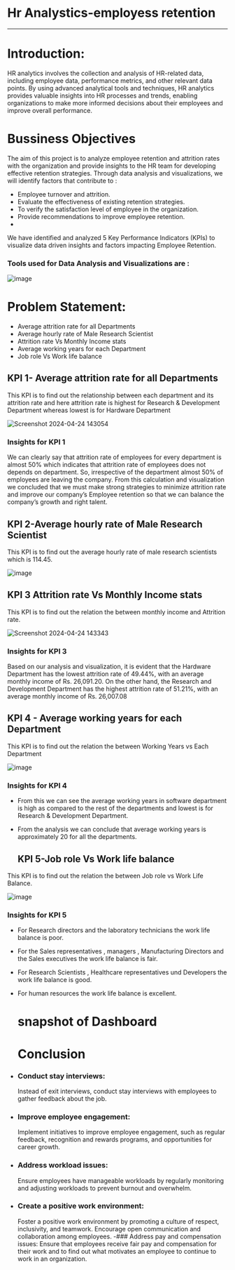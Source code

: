 # Hr Analystics-employess retention
------
# Introduction:
HR analytics involves the collection and analysis of HR-related data, including employee data, performance metrics, and other relevant data points. 
By using advanced analytical tools and techniques, HR analytics provides valuable insights into HR processes and trends,
enabling organizations to make more informed decisions about their employees and improve overall performance.

# Bussiness Objectives
The aim of this project is to analyze employee retention and attrition rates with the organization and provide insights to the HR team for developing effective retention strategies.
Through data analysis and visualizations, we will identify factors that contribute to :
- Employee turnover and attrition.
- Evaluate the effectiveness of existing retention strategies. 
- To verify the satisfaction level of employee in the organization.
- Provide recommendations to improve employee retention.
- 
We have identified and analyzed 5 Key Performance Indicators (KPIs) to visualize data driven insights and factors impacting Employee Retention.
### Tools used for Data Analysis and Visualizations are :
![image](https://github.com/mayamali2800/-Hr-Analystics-employess-retention/assets/167747762/70ff621e-d39c-4043-b368-52281e3164fd)

 # Problem Statement:
- Average attrition rate for all Departments
- Average hourly rate of Male Research Scientist 
- Attrition rate Vs Monthly Income stats 
- Average working years for each Department
- Job role Vs Work life balance
 ## KPI 1- Average attrition rate for all Departments
 This KPI is to find out the relationship between each department and its attrition rate 
 and here attrition rate is highest for Research & Development Department whereas lowest is for Hardware Department
 
![Screenshot 2024-04-24 143054](https://github.com/mayamali2800/-Hr-Analystics-employess-retention/assets/167747762/557e9141-4818-49e5-92d9-40da9a9d7be3)
### Insights for KPI 1
We can clearly say that attrition rate of employees for every department is almost 50% which indicates that attrition rate of employees does not depends on department. So, irrespective of the department almost 50% of employees are leaving the company.
From this calculation and visualization we concluded that we must make strong strategies to minimize attrition rate and improve our company’s Employee retention so that we can balance the company’s growth and right talent.

## KPI 2-Average hourly rate of Male Research Scientist 
This KPI is to find out the average hourly rate of male research scientists which is 114.45.

![image](https://github.com/mayamali2800/-Hr-Analystics-employess-retention/assets/167747762/fac38347-b8a0-4d83-8d7b-6aff0ba75c70)

## KPI 3 Attrition rate Vs Monthly Income stats 
This KPI is to find out the relation the between monthly income and Attrition rate.

![Screenshot 2024-04-24 143343](https://github.com/mayamali2800/-Hr-Analystics-employess-retention/assets/167747762/4c74ac42-e888-48a1-b114-f75e9d573d9b)
### Insights for KPI 3
Based on our analysis and visualization, it is evident that the Hardware Department has the lowest attrition rate of 49.44%, with an average monthly income of Rs. 26,091.20. On the other hand, the Research and Development Department has the highest attrition rate of 51.21%, with an average monthly income of  Rs. 26,007.08

## KPI 4 - Average working years for each Department
This KPI is to find out the relation the between Working Years vs Each Department

![image](https://github.com/mayamali2800/-Hr-Analystics-employess-retention/assets/167747762/617f84f4-022a-4055-ac21-da2edeb77eed)
### Insights for KPI 4
- From this we can see the average working years in software department is high as compared to the rest of the departments and lowest is for Research & Development Department.
- From the analysis we can conclude that average working years is approximately 20 for all the departments.

  ## KPI 5-Job role Vs Work life balance
This KPI is to find out the relation the between Job role vs Work Life Balance. 

![image](https://github.com/mayamali2800/-Hr-Analystics-employess-retention/assets/167747762/c7075e5b-710d-46d2-a68b-b12024e3183f)

### Insights for KPI 5
- For Research directors and the laboratory technicians the work life balance is poor. 
- For the Sales representatives , managers , Manufacturing Directors and the Sales executives the work life balance is fair.
- For Research Scientists , Healthcare representatives und Developers the work life balance is good.
- For human resources the work life balance is excellent.

  # snapshot of Dashboard

  # Conclusion
- ### Conduct stay interviews: 
  Instead of exit interviews, conduct stay interviews with employees to gather feedback about the job.
- ### Improve employee engagement:
  Implement initiatives to improve employee engagement, such as regular feedback, recognition and rewards programs, and opportunities for career growth.
- ### Address workload issues:
  Ensure employees have manageable workloads by regularly monitoring and adjusting workloads to prevent burnout and  overwhelm.
- ### Create a positive work environment: 
  Foster a positive work environment by promoting a culture of respect, inclusivity, and teamwork. Encourage open communication and collaboration among employees.
-### Address pay and compensation issues: 
  Ensure that employees receive fair pay and compensation for their work and to find out what motivates an employee to continue to work in an organization.

  






